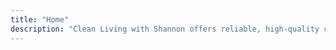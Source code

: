 ```yaml
---
title: "Home"
description: "Clean Living with Shannon offers reliable, high-quality cleaning services for homes, Airbnbs, and small businesses in the East Texas area. Locally owned and operated by Shannon, a trusted, detail-oriented professional, Clean Living with Shannon is known for personal care and commitment to spotless cleaning results."
---
```


